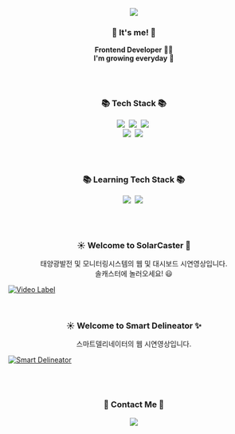 
<p align="center">
<img src="https://capsule-render.vercel.app/api?type=wave&color=Fbdfea&height=300&section=header&text=Hello! There!%&fontSize=60&fontColor=#fff"/>
</p>

<h3 align="center">👋 It's me! 👋</h3>
<p align="center">
  <b>Frontend Developer</b> 👩‍💻 <br>
  <b>I'm growing everyday</b> 🌿
</p>

<br><br>

<h3 align="center">📚 Tech Stack 📚</h3>
<p align="center">
  <img src="https://img.shields.io/badge/html5-E34F26?style=for-the-badge&logo=html5&logoColor=white"/></a>&nbsp
  <img src="https://img.shields.io/badge/css-1572B6?style=for-the-badge&logo=css3&logoColor=white"/></a>&nbsp 
  <img src="https://img.shields.io/badge/javascript-F7DF1E?style=for-the-badge&logo=javascript&logoColor=black"/></a>&nbsp 
   <br>
  <img src="https://img.shields.io/badge/jquery-7952B3?style=for-the-badge&logo=jquery&logoColor=white"/></a>&nbsp 
  <img src="https://img.shields.io/badge/bootstrap-F47C7C?style=for-the-badge&logo=bootstrap&logoColor=white"/></a>&nbsp

</p>

<br><br>

<h3 align="center">📚 Learning Tech Stack 📚</h3>
<p align="center">
  <img src="https://img.shields.io/badge/React-61DAFB?style=for-the-badge&logo=React&logoColor=white"/></a>&nbsp
  <img src="https://img.shields.io/badge/TypeScript-3178C6?style=for-the-badge&logo=TypeScript&logoColor=white"/></a>&nbsp 
</p>

<br><br>

<h3 align="center">☀️ Welcome to SolarCaster 💛</h3>
<p align="center">
  태양광발전 및 모니터링시스템의 웹 및 대시보드 시연영상입니다. <br>
  솔캐스터에 놀러오세요! 😃
</p>

  [![Video Label](http://img.youtube.com/vi/x20l8dUYOZc/0.jpg)](https://youtu.be/x20l8dUYOZc)
  
<br>

<h3 align="center">☀️ Welcome to Smart Delineator ✨</h3>
<p align="center">
  스마트델리네이터의 웹 시연영상입니다. <br>
</p>

  [![Smart Delineator](http://img.youtube.com/vi/NWF3Md0O94s/0.jpg)](https://youtu.be/NWF3Md0O94s)


<br><br>
<h3 align="center">🌈 Contact Me 🌈</h3>
<p align="center">
  <a href="mailto:chaewon6400@gmail.com"><img src="https://img.shields.io/badge/Gmail-d14836?style=flat-square&logo=Gmail&logoColor=white&link=kimhyein7110@gmail.com"/></a>
</p>


<!--
**chaewon6400/chaewon6400** is a ✨ _special_ ✨ repository because its `README.md` (this file) appears on your GitHub profile.

Here are some ideas to get you started:

- 🔭 I’m currently working on ...
- 🌱 I’m currently learning ...
- 👯 I’m looking to collaborate on ...
- 🤔 I’m looking for help with ...
- 💬 Ask me about ...
- 📫 How to reach me: ...
- 😄 Pronouns: ...
- ⚡ Fun fact: ...
-->

